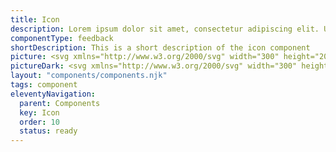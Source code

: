 ```yaml
---
title: Icon
description: Lorem ipsum dolor sit amet, consectetur adipiscing elit. Ut et massa mi. Aliquam in hendrerit urna.
componentType: feedback
shortDescription: This is a short description of the icon component
picture: <svg xmlns="http://www.w3.org/2000/svg" width="300" height="200" fill="none"><path fill="#222" d="M126.125 87h-6.813l1.063.8125c.375.3125.625.75.625 1.1875 0 .5-.25.9375-.625 1.25l-.438.3125c-.625.4375-1 1.1875-1 1.9375v5.6875c0 .6875.313 1.25.813 1.625l.125.125c.625.4375 1.5.4375 2.062-.0625l3.125-2.25c.688-.5 1.625-.3125 2.125.3125.5.6875.313 1.625-.312 2.1255l-3.125 2.25-3.375 2.437c-.438.375-.813.813-1.063 1.25h-3.187c.375-1.375 1.125-2.562 2.25-3.5-.063-.062-.125-.125-.25-.125l-.063-.125c-1.312-.937-2.125-2.4375-2.125-4.0625L116 92.5c0-1.25.375-2.375 1.125-3.375-.75-.5625-1.125-1.375-1.125-2.25 0-1.5625 1.25-2.875 2.812-2.875h7.313C132.687 84 138 89.3125 138 95.875c0 .6875-.063 1.375-.188 2.0625L136.375 106h-3.063l1.5-8.5625c.125-.5625.188-1.0625.188-1.5625C135 91 131 87 126.125 87Zm-8.813 24-1.062 2h19.437l-1.062-2h-17.313ZM137 109.125l1.687 3.187c.188.375.313.75.313 1.188 0 1.375-1.188 2.5-2.563 2.5H115.5c-1.375 0-2.5-1.125-2.5-2.5 0-.438.062-.813.25-1.188l1.687-3.187c.313-.687 1-1.125 1.75-1.125h18.563c.75 0 1.437.438 1.75 1.125ZM122.75 92c.687 0 1.25.5625 1.25 1.25 0 .75-.563 1.25-1.25 1.25-.75 0-1.25-.5-1.25-1.25 0-.6875.5-1.25 1.25-1.25ZM166 87l-1.375-.625c-.375-.1875-.625-.625-.625-1.125 0-.6875.5-1.25 1.187-1.25H174c6.625 0 12 5.375 12 12v.9375c0 .75-.063 1.4375-.25 2.125L184 109h-20c0-1.25.562-2.375 1.625-3.125l8-5.437c.687-.438.687-1.3755.062-1.8755-.437-.3125-1-.3125-1.437 0l-3.063 2.3125c-.125.125-.312.188-.437.25l-.25.125c-.938.5-2.063.438-3-.187l-.625-.438c-.563-.375-.875-1-.875-1.6875v-8.25c0-1.0625.375-2.0625 1.125-2.8125L166 87Zm1.5 4.25c0 .75.5 1.25 1.25 1.25.687 0 1.25-.5 1.25-1.25 0-.6875-.563-1.25-1.25-1.25-.75 0-1.25.5625-1.25 1.25Zm-6.125 22.375L164 111h20l2.562 2.625c.25.25.438.625.438 1 0 .75-.688 1.375-1.438 1.375h-23.187c-.75 0-1.375-.625-1.375-1.375 0-.375.125-.75.375-1Z"/></svg>
pictureDark: <svg xmlns="http://www.w3.org/2000/svg" width="300" height="200" fill="none"><path fill="#F4F4F4" d="M126.125 87h-6.813l1.063.8125c.375.3125.625.75.625 1.1875 0 .5-.25.9375-.625 1.25l-.438.3125c-.625.4375-1 1.1875-1 1.9375v5.6875c0 .6875.313 1.25.813 1.625l.125.125c.625.4375 1.5.4375 2.062-.0625l3.125-2.25c.688-.5 1.625-.3125 2.125.3125.5.6875.313 1.625-.312 2.1255l-3.125 2.25-3.375 2.437c-.438.375-.813.813-1.063 1.25h-3.187c.375-1.375 1.125-2.562 2.25-3.5-.063-.062-.125-.125-.25-.125l-.063-.125c-1.312-.937-2.125-2.4375-2.125-4.0625L116 92.5c0-1.25.375-2.375 1.125-3.375-.75-.5625-1.125-1.375-1.125-2.25 0-1.5625 1.25-2.875 2.812-2.875h7.313C132.687 84 138 89.3125 138 95.875c0 .6875-.063 1.375-.188 2.0625L136.375 106h-3.063l1.5-8.5625c.125-.5625.188-1.0625.188-1.5625C135 91 131 87 126.125 87Zm-8.813 24-1.062 2h19.437l-1.062-2h-17.313ZM137 109.125l1.687 3.187c.188.375.313.75.313 1.188 0 1.375-1.188 2.5-2.563 2.5H115.5c-1.375 0-2.5-1.125-2.5-2.5 0-.438.062-.813.25-1.188l1.687-3.187c.313-.687 1-1.125 1.75-1.125h18.563c.75 0 1.437.438 1.75 1.125ZM122.75 92c.687 0 1.25.5625 1.25 1.25 0 .75-.563 1.25-1.25 1.25-.75 0-1.25-.5-1.25-1.25 0-.6875.5-1.25 1.25-1.25ZM166 87l-1.375-.625c-.375-.1875-.625-.625-.625-1.125 0-.6875.5-1.25 1.187-1.25H174c6.625 0 12 5.375 12 12v.9375c0 .75-.063 1.4375-.25 2.125L184 109h-20c0-1.25.562-2.375 1.625-3.125l8-5.437c.687-.438.687-1.3755.062-1.8755-.437-.3125-1-.3125-1.437 0l-3.063 2.3125c-.125.125-.312.188-.437.25l-.25.125c-.938.5-2.063.438-3-.187l-.625-.438c-.563-.375-.875-1-.875-1.6875v-8.25c0-1.0625.375-2.0625 1.125-2.8125L166 87Zm1.5 4.25c0 .75.5 1.25 1.25 1.25.687 0 1.25-.5 1.25-1.25 0-.6875-.563-1.25-1.25-1.25-.75 0-1.25.5625-1.25 1.25Zm-6.125 22.375L164 111h20l2.562 2.625c.25.25.438.625.438 1 0 .75-.688 1.375-1.438 1.375h-23.187c-.75 0-1.375-.625-1.375-1.375 0-.375.125-.75.375-1Z"/></svg>
layout: "components/components.njk"
tags: component
eleventyNavigation:
  parent: Components
  key: Icon
  order: 10
  status: ready
---
```

